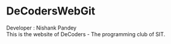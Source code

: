 # DeCodersWebGit
Developer : Nishank Pandey<br>
This is the website of DeCoders - The programming club of SIT.
